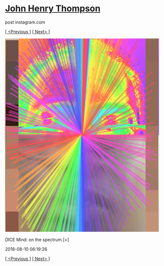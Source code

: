 # [John Henry Thompson](../README.md)
post instagram.com

[[ <Previous ]](2018-08-12-3.md) [[ Next> ]](2018-08-09-1.md)

[![](../media/2018-08-10/DICE-Mind-on-the-spectrum.jpg)](../README.md)

DICE Mind: on the spectrum.[=]

2018-08-10 06:19:26

[[ <Previous ]](2018-08-12-3.md) [[ Next> ]](2018-08-09-1.md)